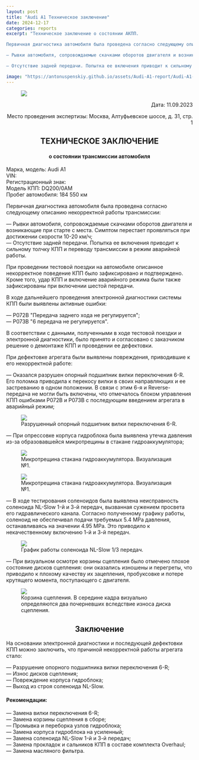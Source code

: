 ```yaml
---
layout: post
title: "Audi A1 Техническое заключение"
date: 2024-12-17
categories: reports
excerpt: "Техническое заключение о состоянии АКПП.

Первичная диагностика автомобиля была проведена согласно следующему описанию некорректной работы трансмиссии:<br/>

— Рывки автомобиля, сопровождаемые скачками оборотов двигателя и возникающие при старте с места. Симптом перестает проявляться при достижении скорости 10-20 км/ч;<br/>

— Отсутствие задней передачи. Попытка ее включения приводит к сильному толчку КПП и переводу трансмиссии в режим аварийной работы.<br/>"

image: "https://antonuspenskiy.github.io/assets/Audi-A1-report/Audi-A1-car-photo.jpg"
---
```


<link rel="stylesheet" href="https://antonuspenskiy.github.io/assets/style.css">

<div class="article-container">

<figure>
  <img src="https://antonuspenskiy.github.io/assets/CTT-header.jpg">
</figure>

<p align="right">Дата: 11.09.2023</p>
<p align="right">Место проведения экспертизы: Москва, Алтуфьевское шоссе, д. 31, стр. 1</p>

<h2 align="center">ТЕХНИЧЕСКОЕ ЗАКЛЮЧЕНИЕ</h2>
<h4 align="center">о состоянии трансмиссии автомобиля</h4>


<p>
Марка, модель: Audi A1<br/>
VIN:<br/>
Регистрационный знак:<br/>
Модель КПП: DQ200/0AM<br/>
Пробег автомобиля: 184 550 км<br/>
</p>

<p>Первичная диагностика автомобиля была проведена согласно следующему описанию некорректной работы трансмиссии:</p>

<p>
— Рывки автомобиля, сопровождаемые скачками оборотов двигателя и возникающие при старте с места. Симптом перестает проявляться при достижении скорости 10-20 км/ч;<br/> 
— Отсутствие задней передачи. Попытка ее включения приводит к сильному толчку КПП и переводу трансмиссии в режим аварийной работы.<br/>
</p>

<p>При проведении тестовой поездки на автомобиле описанное некорректное поведение КПП было зафиксировано и подтверждено. Кроме того, удар КПП и включение аварийного режима были также зафиксированы при включении шестой передачи.</p>

<p>В ходе дальнейшего проведения электронной диагностики системы КПП были выявлены активные ошибки:</p>

<p>
— P072B "Передача заднего хода не регулируется";<br/>
— P073B "6 передача не регулируется".<br/>
</p>

<p>В соответствии с данными, полученными в ходе тестовой поездки и электронной диагностики, было принято и согласовано с заказчиком решение о демонтаже КПП и проведении ее дефектовки.</p>

<p>При дефектовке агрегата были выявлены повреждения, приводившие к его некорректной работе:</p>

<p>— Оказался разрушен опорный подшипник вилки переключения 6-R. Его поломка приводила к перекосу вилки в своих направляющих и ее застреванию в одном положении. В связи с этим 6-я и Reverse-передача не могли быть включены, что отмечалось блоком управления КПП ошибками P072B и P073B с последующим введением агрегата в аварийный режим;</p>

<figure>
  <img src="https://antonuspenskiy.github.io/assets/Audi-A1-report/Audi-A1-fork.jpg">
  <figcaption>Разрушенный опорный подшипник вилки переключения 6-R.</figcaption>
</figure>

<p>— При опрессовке корпуса гидроблока была выявлена утечка давления из-за образовавшейся микротрещины в стакане гидроаккумулятора;</p>

<figure>
  <img src="https://antonuspenskiy.github.io/assets/Audi-A1-report/DCT_crack_2.jpg">
  <figcaption>Микротрещина стакана гидроаккумулятора. Визуализация №1.</figcaption>
</figure>

<figure>
  <img src="https://antonuspenskiy.github.io/assets/Audi-A1-report/DCT_crack_1.jpg">
  <figcaption>Микротрещина стакана гидроаккумулятора. Визуализация №1.</figcaption>
</figure>

<p>— В ходе тестирования соленоидов была выявлена неисправность соленоида NL-Slow 1-й и 3-й передач, вызванная сужением просвета его гидравлического канала. Согласно полученному графику работы, соленоид не обеспечивал подачи требуемых 5.4 MPa давления, останавливаясь на значении 4.95 MPa. Это приводило к некачественному включению 1-й и 3-й передач.</p>

<figure>
  <img src="https://antonuspenskiy.github.io/assets/Audi-A1-report/solenoid-benchmark-Slow-NL.jpg">
  <figcaption>График работы соленоида NL-Slow 1/3 передач.</figcaption>
</figure>

<p>— При визуальном осмотре корзины сцепления было отмечено плохое состояние дисков сцепления: они оказались изношены и перегреты, что приводило к плохому качеству их зацепления, пробуксовке и потере крутящего момента, поступающего с двигателя.</p>

<figure>
  <img src="https://antonuspenskiy.github.io/assets/Audi-A1-report/Audi-A1-Clutch.jpg">
  <figcaption>Корзина сцепления. В середине кадра визуально определяются два почерневших вследствие износа диска сцепления.</figcaption>
</figure>

<h2 align="center">Заключение</h2>

<p>На основании электронной диагностики и последующей дефектовки КПП можно заключить, что причиной некорректной работы агрегата стало:</p>

<p>
— Разрушение опорного подшипника вилки переключения 6-R;<br/>
— Износ дисков сцепления;<br/>
— Повреждение корпуса гидроблока;<br/>
— Выход из строя соленоида NL-Slow.<br/>
</p>

<h4>Рекомендации:</h4>
<p>
— Замена вилки переключения 6-R;<br/>
— Замена корзины сцепления в сборе;<br/>
— Промывка и переборка узлов гидроблока;<br/>
— Замена корпуса гидроблока на усиленный;<br/>
— Замена соленоида NL-Slow 1-й и 3-й передач;<br/>
— Замена прокладок и сальников КПП в составе комплекта Overhaul;<br/>
— Замена масляного фильтра.<br/>
</p>

</div>
